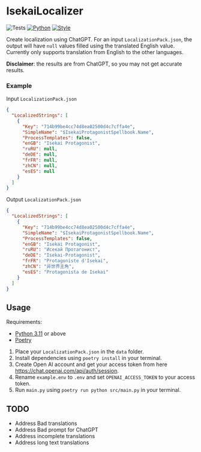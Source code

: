 # IsekaiLocalizer
![Tests](https://github.com/JohN100x1/IsekaiLocalizer/actions/workflows/python-workflow.yml/badge.svg)
[![Python](https://img.shields.io/badge/python-3.11%2B-brightgreen)](https://www.python.org/)
[![Style](https://img.shields.io/badge/code%20style-black-000000.svg)](https://github.com/psf/black)

Create localization using ChatGPT. For an input `LocalizationPack.json`,
the output will have `null` values filled using the translated English value.
Currently only supports translation from English to the other languages.

**Disclaimer**: the results are from ChatGPT, so you may not get accurate results.
### Example
Input `LocalizationPack.json`
```json
{
  "LocalizedStrings": [
    {
      "Key": "714b99be4cc74d8ea02500d4c7cffa4e",
      "SimpleName": "$IsekaiProtagonistSpellbook.Name",
      "ProcessTemplates": false,
      "enGB": "Isekai Protagonist",
      "ruRU": null,
      "deDE": null,
      "frFR": null,
      "zhCN": null,
      "esES": null
    }
  ]
}
```
Output `LocalizationPack.json`
```json
{
  "LocalizedStrings": [
    {
      "Key": "714b99be4cc74d8ea02500d4c7cffa4e",
      "SimpleName": "$IsekaiProtagonistSpellbook.Name",
      "ProcessTemplates": false,
      "enGB": "Isekai Protagonist",
      "ruRU": "Исекай Протагонист",
      "deDE": "Isekai-Protagonist",
      "frFR": "Protagoniste d'Isekai",
      "zhCN": "异世界主角",
      "esES": "Protagonista de Isekai"
    }
  ]
}
```
## Usage
Requirements:
- [Python 3.11](https://www.python.org/downloads/) or above
- [Poetry](https://python-poetry.org/docs/#installation)

1. Place your `LocalizationPack.json` in the `data` folder.
2. Install dependencies using `poetry install` in your terminal.
3. Create Open AI account and get your access token from here https://chat.openai.com/api/auth/session.
4. Rename `example.env` to `.env` and set `OPENAI_ACCESS_TOKEN` to your access token.
5. Run `main.py` using `poetry run python src/main.py` in your terminal.

## TODO
- Address Bad translations
- Address Bad prompt for ChatGPT
- Address incomplete translations
- Address long text translations
